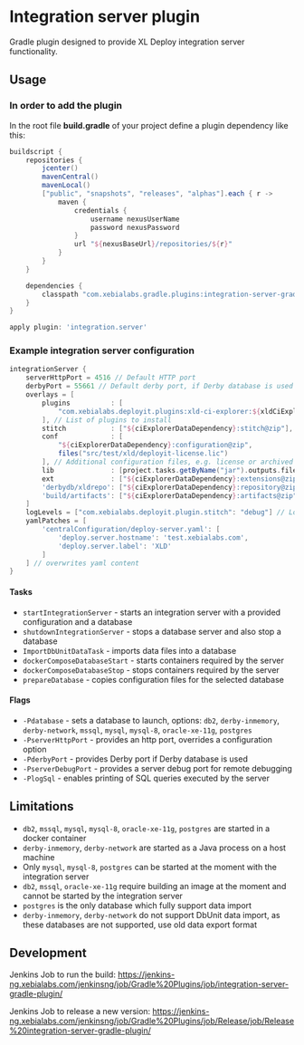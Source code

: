 # Integration server plugin

Gradle plugin designed to provide XL Deploy integration server functionality.

## Usage

### In order to add the plugin

In the root file **build.gradle** of your project define a plugin dependency like this:

```groovy
buildscript {
    repositories {
        jcenter()
        mavenCentral()
        mavenLocal()
        ["public", "snapshots", "releases", "alphas"].each { r ->
            maven {
                credentials {
                    username nexusUserName
                    password nexusPassword
                }
                url "${nexusBaseUrl}/repositories/${r}"
            }
        }
    }

    dependencies {
        classpath "com.xebialabs.gradle.plugins:integration-server-gradle-plugin:0.0.1-alpha.13"
    }
}

apply plugin: 'integration.server'
```

### Example integration server configuration

```groovy
integrationServer {
    serverHttpPort = 4516 // Default HTTP port 
    derbyPort = 55661 // Default derby port, if Derby database is used
    overlays = [
        plugins          : [
            "com.xebialabs.deployit.plugins:xld-ci-explorer:${xldCiExplorerVersion}@xldp", 
        ], // List of plugins to install 
        stitch           : ["${ciExplorerDataDependency}:stitch@zip"], // Creates a folder "stitch" with copied content of zip archive 
        conf             : [
            "${ciExplorerDataDependency}:configuration@zip",
            files("src/test/xld/deployit-license.lic")
        ], // Additional configuration files, e.g. license or archived configuration files
        lib              : [project.tasks.getByName("jar").outputs.files], // List of libraries to install in lib directory
        ext              : ["${ciExplorerDataDependency}:extensions@zip"], // List of extensions to install
        'derbydb/xldrepo': ["${ciExplorerDataDependency}:repository@zip"], // Derby data files, if Derby is used
        'build/artifacts': ["${ciExplorerDataDependency}:artifacts@zip"], // List of artifacts to import
    ]
    logLevels = ["com.xebialabs.deployit.plugin.stitch": "debug"] // Log level overwrites
    yamlPatches = [
        'centralConfiguration/deploy-server.yaml': [
            'deploy.server.hostname': 'test.xebialabs.com',
            'deploy.server.label': 'XLD'
        ]
    ] // overwrites yaml content
}
```

#### Tasks

* `startIntegrationServer` - starts an integration server with a provided configuration and a database
* `shutdownIntegrationServer` - stops a database server and also stop a database
* `ImportDbUnitDataTask` - imports data files into a database
* `dockerComposeDatabaseStart` - starts containers required by the server
* `dockerComposeDatabaseStop` - stops containers required by the server
* `prepareDatabase` - copies configuration files for the selected database 

#### Flags

* `-Pdatabase` - sets a database to launch, options: `db2`, `derby-inmemory`, `derby-network`, `mssql`, `mysql`, `mysql-8`, `oracle-xe-11g`, `postgres`
* `-PserverHttpPort` - provides an http port, overrides a configuration option
* `-PderbyPort` - provides Derby port if Derby database is used
* `-PserverDebugPort` - provides a server debug port for remote debugging
* `-PlogSql` - enables printing of SQL queries executed by the server

## Limitations

* `db2`, `mssql`, `mysql`, `mysql-8`, `oracle-xe-11g`, `postgres` are started in a docker container
* `derby-inmemory`, `derby-network` are started as a Java process on a host machine
* Only  `mysql`, `mysql-8`, `postgres` can be started at the moment with the integration server
* `db2`, `mssql`, `oracle-xe-11g` require building an image at the moment and cannot be started by the integration server
* `postgres` is the only database which fully support data import
* `derby-inmemory`, `derby-network` do not support DbUnit data import, as these databases are not supported, use old data export format

## Development

Jenkins Job to run the build: https://jenkins-ng.xebialabs.com/jenkinsng/job/Gradle%20Plugins/job/integration-server-gradle-plugin/

Jenkins Job to release a new version: https://jenkins-ng.xebialabs.com/jenkinsng/job/Gradle%20Plugins/job/Release/job/Release%20integration-server-gradle-plugin/


